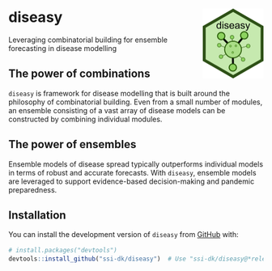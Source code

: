 # diseasy <a href="https://ssi-dk.github.io/diseasy/"><img src="man/figures/logo.png" align="right" height="138" alt="diseasy website" /></a>

Leveraging combinatorial building for ensemble forecasting in disease modelling

## The power of combinations
`diseasy` is framework for disease modelling that is built around the philosophy of combinatorial building.
Even from a small number of modules, an ensemble consisting of a vast array of disease models can be constructed by combining individual modules.

## The power of ensembles
Ensemble models of disease spread typically outperforms individual models in terms of robust and accurate forecasts.
With `diseasy`, ensemble models are leveraged to support evidence-based decision-making and pandemic preparedness.

## Installation

You can install the development version of `diseasy` from [GitHub](https://github.com/) with:

``` r
# install.packages("devtools")
devtools::install_github("ssi-dk/diseasy")  # Use "ssi-dk/diseasy@*release" to install the latest release version
```
